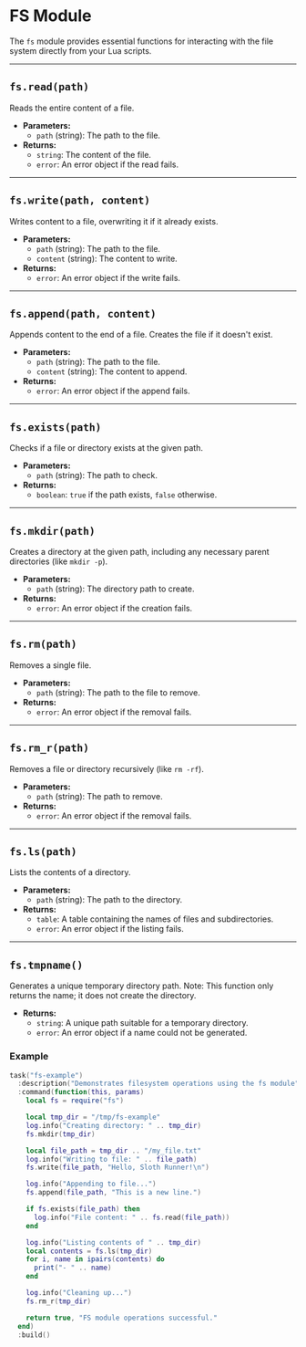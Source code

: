 # FS Module

The `fs` module provides essential functions for interacting with the file system directly from your Lua scripts.

---

## `fs.read(path)`

Reads the entire content of a file.

*   **Parameters:**
    *   `path` (string): The path to the file.
*   **Returns:**
    *   `string`: The content of the file.
    *   `error`: An error object if the read fails.

---

## `fs.write(path, content)`

Writes content to a file, overwriting it if it already exists.

*   **Parameters:**
    *   `path` (string): The path to the file.
    *   `content` (string): The content to write.
*   **Returns:**
    *   `error`: An error object if the write fails.

---

## `fs.append(path, content)`

Appends content to the end of a file. Creates the file if it doesn't exist.

*   **Parameters:**
    *   `path` (string): The path to the file.
    *   `content` (string): The content to append.
*   **Returns:**
    *   `error`: An error object if the append fails.

---

## `fs.exists(path)`

Checks if a file or directory exists at the given path.

*   **Parameters:**
    *   `path` (string): The path to check.
*   **Returns:**
    *   `boolean`: `true` if the path exists, `false` otherwise.

---

## `fs.mkdir(path)`

Creates a directory at the given path, including any necessary parent directories (like `mkdir -p`).

*   **Parameters:**
    *   `path` (string): The directory path to create.
*   **Returns:**
    *   `error`: An error object if the creation fails.

---

## `fs.rm(path)`

Removes a single file.

*   **Parameters:**
    *   `path` (string): The path to the file to remove.
*   **Returns:**
    *   `error`: An error object if the removal fails.

---

## `fs.rm_r(path)`

Removes a file or directory recursively (like `rm -rf`).

*   **Parameters:**
    *   `path` (string): The path to remove.
*   **Returns:**
    *   `error`: An error object if the removal fails.

---

## `fs.ls(path)`

Lists the contents of a directory.

*   **Parameters:**
    *   `path` (string): The path to the directory.
*   **Returns:**
    *   `table`: A table containing the names of files and subdirectories.
    *   `error`: An error object if the listing fails.

---

## `fs.tmpname()`

Generates a unique temporary directory path. Note: This function only returns the name; it does not create the directory.

*   **Returns:**
    *   `string`: A unique path suitable for a temporary directory.
    *   `error`: An error object if a name could not be generated.

### Example

```lua
task("fs-example")
  :description("Demonstrates filesystem operations using the fs module")
  :command(function(this, params)
    local fs = require("fs")

    local tmp_dir = "/tmp/fs-example"
    log.info("Creating directory: " .. tmp_dir)
    fs.mkdir(tmp_dir)

    local file_path = tmp_dir .. "/my_file.txt"
    log.info("Writing to file: " .. file_path)
    fs.write(file_path, "Hello, Sloth Runner!\n")

    log.info("Appending to file...")
    fs.append(file_path, "This is a new line.")

    if fs.exists(file_path) then
      log.info("File content: " .. fs.read(file_path))
    end

    log.info("Listing contents of " .. tmp_dir)
    local contents = fs.ls(tmp_dir)
    for i, name in ipairs(contents) do
      print("- " .. name)
    end

    log.info("Cleaning up...")
    fs.rm_r(tmp_dir)

    return true, "FS module operations successful."
  end)
  :build()
```
